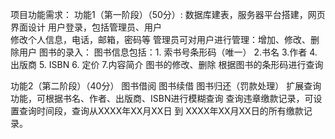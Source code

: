 项目功能需求：
功能1（第一阶段）（50分）:
数据库建表，服务器平台搭建，网页界面设计
用户登录，包括管理员、用户  
修改个人信息，电话，邮箱，密码等
管理员可对用户进行管理：增加、修改、删除用户
图书的录入：
图书信息包括：1.  索书号条形码（唯一）  2.书名    3.作者  4. 出版商   5. ISBN  6. 定价  7.内容简介
图书的修改、删除
根据图书的条形码进行查询

功能2（第二阶段）（40分）
图书借阅
图书续借
图书归还（罚款处理）
扩展查询功能，可根据书名、作者、出版商、ISBN进行模糊查询
查询违章缴款记录，可设置查询时间段，查询从XXXX年XX月XX日 到 XXXX年XX月XX日的所有缴款记录。
